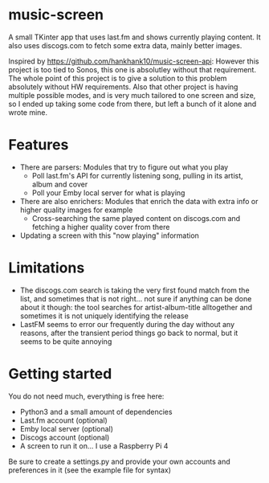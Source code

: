 # music-screen

A small TKinter app that uses last.fm and shows currently playing content. It also uses discogs.com to fetch some extra data, mainly better images.

Inspired by https://github.com/hankhank10/music-screen-api: However this project is too tied to Sonos, this one is absolutley without that requirement. The whole point of this project is to give a solution to this problem absolutely without HW requirements. Also that other project is having multiple possible modes, and is very much tailored to one screen and size, so I ended up taking some code from there, but left a bunch of it alone and wrote mine.

# Features

- There are parsers: Modules that try to figure out what you play
  - Poll last.fm's API for currently listening song, pulling in its artist, album and cover
  - Poll your Emby local server for what is playing
- There are also enrichers: Modules that enrich the data with extra info or higher quality images for example
  - Cross-searching the same played content on discogs.com and fetching a higher quality cover from there
- Updating a screen with this "now playing" information

# Limitations

- The discogs.com search is taking the very first found match from the list, and sometimes that is not right... not sure if anything can be done about it though: the tool searches for artist-album-title alltogether and sometimes it is not uniquely identifying the release
- LastFM seems to error our frequently during the day without any reasons, after the transient period things go back to normal, but it seems to be quite annoying

# Getting started

You do not need much, everything is free here:
- Python3 and a small amount of dependencies
- Last.fm account (optional)
- Emby local server (optional)
- Discogs account (optional)
- A screen to run it on... I use a Raspberry Pi 4

Be sure to create a settings.py and provide your own accounts and preferences in it (see the example file for syntax)